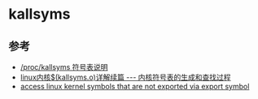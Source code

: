 
# kallsyms

## 参考

- [/proc/kallsyms 符号表说明](https://blog.csdn.net/qq_42931917/article/details/129943916)
- [linux内核$(kallsyms.o)详解续篇 --- 内核符号表的生成和查找过程](https://zhuanlan.zhihu.com/p/607285952)
- [access linux kernel symbols that are not exported via export symbol](https://stackoverflow.com/questions/9951516/access-linux-kernel-symbols-that-are-not-exported-via-export-symbol)